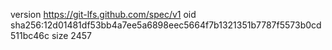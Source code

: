version https://git-lfs.github.com/spec/v1
oid sha256:12d01481df53bb4a7ee5a6898eec5664f7b1321351b7787f5573b0cd511bc46c
size 2457
